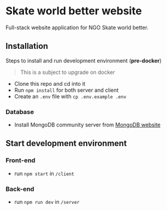 # Skate world better website

Full-stack website application for NGO Skate world better.

## Installation

Steps to install and run development environment (**pre-docker**)
> This is a subject to upgrade on docker

- Clone this repo and cd into it
- Run ```npm install``` for both server and client
- Create an `.env` file with `cp .env.example .env`

### Database

- Install MongoDB community server from  [MongoDB website](https://www.mongodb.com/)

## Start development environment

### Front-end

- run `npm start` in `/client`

### Back-end

- run `npm run dev` in `/server`
